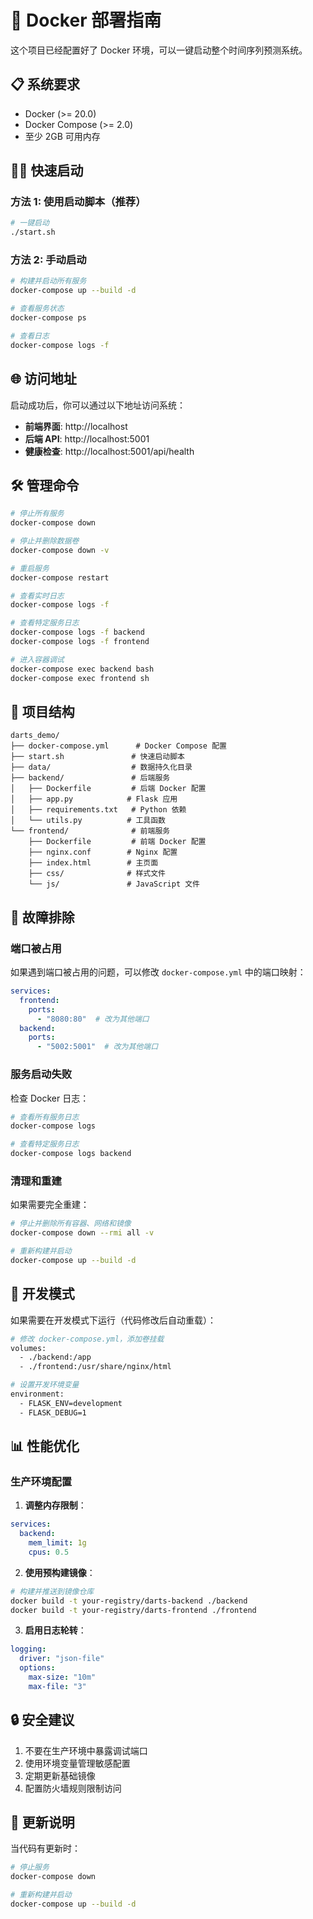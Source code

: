 # 🚀 Docker 部署指南

这个项目已经配置好了 Docker 环境，可以一键启动整个时间序列预测系统。

## 📋 系统要求

- Docker (>= 20.0)
- Docker Compose (>= 2.0)
- 至少 2GB 可用内存

## 🏃‍♂️ 快速启动

### 方法 1: 使用启动脚本（推荐）

```bash
# 一键启动
./start.sh
```

### 方法 2: 手动启动

```bash
# 构建并启动所有服务
docker-compose up --build -d

# 查看服务状态
docker-compose ps

# 查看日志
docker-compose logs -f
```

## 🌐 访问地址

启动成功后，你可以通过以下地址访问系统：

- **前端界面**: http://localhost
- **后端 API**: http://localhost:5001
- **健康检查**: http://localhost:5001/api/health

## 🛠️ 管理命令

```bash
# 停止所有服务
docker-compose down

# 停止并删除数据卷
docker-compose down -v

# 重启服务
docker-compose restart

# 查看实时日志
docker-compose logs -f

# 查看特定服务日志
docker-compose logs -f backend
docker-compose logs -f frontend

# 进入容器调试
docker-compose exec backend bash
docker-compose exec frontend sh
```

## 📁 项目结构

```
darts_demo/
├── docker-compose.yml      # Docker Compose 配置
├── start.sh               # 快速启动脚本
├── data/                  # 数据持久化目录
├── backend/               # 后端服务
│   ├── Dockerfile         # 后端 Docker 配置
│   ├── app.py            # Flask 应用
│   ├── requirements.txt   # Python 依赖
│   └── utils.py          # 工具函数
└── frontend/              # 前端服务
    ├── Dockerfile         # 前端 Docker 配置
    ├── nginx.conf        # Nginx 配置
    ├── index.html        # 主页面
    ├── css/              # 样式文件
    └── js/               # JavaScript 文件
```

## 🐛 故障排除

### 端口被占用

如果遇到端口被占用的问题，可以修改 `docker-compose.yml` 中的端口映射：

```yaml
services:
  frontend:
    ports:
      - "8080:80"  # 改为其他端口
  backend:
    ports:
      - "5002:5001"  # 改为其他端口
```

### 服务启动失败

检查 Docker 日志：

```bash
# 查看所有服务日志
docker-compose logs

# 查看特定服务日志
docker-compose logs backend
```

### 清理和重建

如果需要完全重建：

```bash
# 停止并删除所有容器、网络和镜像
docker-compose down --rmi all -v

# 重新构建并启动
docker-compose up --build -d
```

## 🔧 开发模式

如果需要在开发模式下运行（代码修改后自动重载）：

```bash
# 修改 docker-compose.yml，添加卷挂载
volumes:
  - ./backend:/app
  - ./frontend:/usr/share/nginx/html

# 设置开发环境变量
environment:
  - FLASK_ENV=development
  - FLASK_DEBUG=1
```

## 📊 性能优化

### 生产环境配置

1. **调整内存限制**：
```yaml
services:
  backend:
    mem_limit: 1g
    cpus: 0.5
```

2. **使用预构建镜像**：
```bash
# 构建并推送到镜像仓库
docker build -t your-registry/darts-backend ./backend
docker build -t your-registry/darts-frontend ./frontend
```

3. **启用日志轮转**：
```yaml
logging:
  driver: "json-file"
  options:
    max-size: "10m"
    max-file: "3"
```

## 🔒 安全建议

1. 不要在生产环境中暴露调试端口
2. 使用环境变量管理敏感配置
3. 定期更新基础镜像
4. 配置防火墙规则限制访问

## 📝 更新说明

当代码有更新时：

```bash
# 停止服务
docker-compose down

# 重新构建并启动
docker-compose up --build -d
```